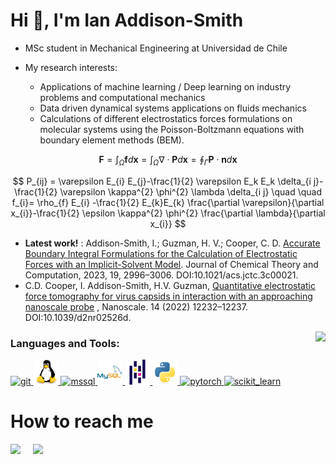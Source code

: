 # Hi 👋, I'm Ian Addison-Smith

- MSc student in Mechanical Engineering at Universidad de Chile
  
- My research interests:
  - Applications of machine learning / Deep learning on industry problems and computational mechanics
  - Data driven dynamical systems applications on fluids mechanics
  - Calculations of different electrostatics forces formulations on molecular systems using the Poisson-Boltzmann equations with boundary element methods (BEM).

$$   \mathbf{F} = \int_\Omega \mathbf{f} d \mathbf{x} = \int_\Omega \nabla \cdot \mathbf{P} d \mathbf{x}=\oint_\Gamma \mathbf{P} \cdot \mathbf{n} d \mathbf{x} $$

$$    P_{ij} = \varepsilon E_{i} E_{j}-\frac{1}{2} \varepsilon E_k E_k \delta_{i j}-\frac{1}{2} \varepsilon \kappa^{2} \phi^{2} \lambda \delta_{i j} \quad \quad f_{i}= \rho_{f} E_{i} -\frac{1}{2} E_{k}E_{k} \frac{\partial \varepsilon}{\partial x_{i}}-\frac{1}{2} \epsilon \kappa^{2} \phi^{2}  \frac{\partial \lambda}{\partial x_{i}} $$

- **Latest work!** : Addison-Smith, I.; Guzman, H. V.; Cooper, C. D. [Accurate Boundary Integral Formulations for the Calculation of Electrostatic Forces with an Implicit-Solvent Model](https://doi.org/10.1021/acs.jctc.3c00021). Journal of Chemical Theory and Computation, 2023, 19, 2996–3006. DOI:10.1021/acs.jctc.3c00021. 
- C.D. Cooper, I. Addison-Smith, H.V. Guzman, [Quantitative electrostatic force tomography for virus capsids in interaction with an approaching nanoscale probe](https://doi.org/10.1039/D2NR02526D) , Nanoscale. 14 (2022) 12232–12237. DOI:10.1039/d2nr02526d.


<img align="right" src="https://github.com/iaddison-smith/iaddison-smith/blob/main/poc_2_462x335.png?raw=true">

<!---
![Nanoscale2022](https://github.com/iaddison-smith/iaddison-smith/blob/main/poc_2_462x335.png?raw=true){width="800" height="600" style="display: block; margin: 0 auto" }
-->

<!---
- 👯 I’m looking to collaborate on ...
- 🤔 I’m looking for help with ...
- 💬 Ask me about ...
- 😄 Pronouns: ...
- ⚡ Fun fact: ...
-->
<h3 align="left">Languages and Tools:</h3>
<p align="left">  <a href="https://git-scm.com/" target="_blank" rel="noreferrer"> <img src="https://www.vectorlogo.zone/logos/git-scm/git-scm-icon.svg" alt="git" width="40" height="40"/> </a> <a href="https://www.linux.org/" target="_blank" rel="noreferrer"> <img src="https://raw.githubusercontent.com/devicons/devicon/master/icons/linux/linux-original.svg" alt="linux" width="40" height="40"/> </a>  <a href="https://www.microsoft.com/en-us/sql-server" target="_blank" rel="noreferrer"> <img src="https://www.svgrepo.com/show/303229/microsoft-sql-server-logo.svg" alt="mssql" width="40" height="40"/> </a> <a href="https://www.mysql.com/" target="_blank" rel="noreferrer"> <img src="https://raw.githubusercontent.com/devicons/devicon/master/icons/mysql/mysql-original-wordmark.svg" alt="mysql" width="40" height="40"/> </a> <a href="https://pandas.pydata.org/" target="_blank" rel="noreferrer"> <img src="https://raw.githubusercontent.com/devicons/devicon/2ae2a900d2f041da66e950e4d48052658d850630/icons/pandas/pandas-original.svg" alt="pandas" width="40" height="40"/> </a> <a href="https://www.python.org" target="_blank" rel="noreferrer"> <img src="https://raw.githubusercontent.com/devicons/devicon/master/icons/python/python-original.svg" alt="python" width="40" height="40"/> </a> <a href="https://pytorch.org/" target="_blank" rel="noreferrer"> <img src="https://www.vectorlogo.zone/logos/pytorch/pytorch-icon.svg" alt="pytorch" width="40" height="40"/> </a> <a href="https://scikit-learn.org/" target="_blank" rel="noreferrer"> <img src="https://upload.wikimedia.org/wikipedia/commons/0/05/Scikit_learn_logo_small.svg" alt="scikit_learn" width="40" height="40"/> </a> </p>

# How to reach me
<a href="https://www.linkedin.com/in/ian-addison-smith-a4abb4180/"><img src="https://img.shields.io/badge/linkedin-%230077B5.svg?&style=for-the-badge&logo=linkedin&logoColor=white" /></a>&nbsp;&nbsp;&nbsp;&nbsp;
<a href="mailto:ian.addison-smith@sansano.usm.cl"><img src="https://img.shields.io/badge/gmail-%23D14836.svg?&style=for-the-badge&logo=gmail&logoColor=white" /></a>&nbsp;&nbsp;&nbsp;&nbsp; 

